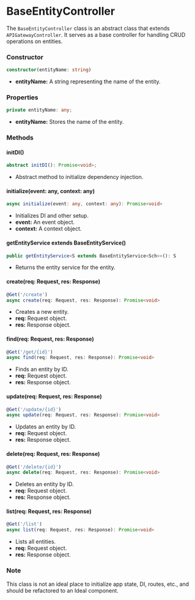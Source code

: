 # BaseEntityController

The `BaseEntityController` class is an abstract class that extends `APIGatewayController`. It serves as a base controller for handling CRUD operations on entities. 

### Constructor
```typescript
constructor(entityName: string)
```

- **entityName:** A string representing the name of the entity.

### Properties
```typescript
private entityName: any;
```

- **entityName:** Stores the name of the entity.

### Methods

#### initDI()
```typescript
abstract initDI(): Promise<void>;
```
- Abstract method to initialize dependency injection. 

#### initialize(event: any, context: any)
```typescript
async initialize(event: any, context: any): Promise<void>
```
- Initializes DI and other setup.
- **event:** An event object.
- **context:** A context object.

#### getEntityService extends BaseEntityService()
```typescript
public getEntityService<S extends BaseEntityService<Sch>>(): S
```
- Returns the entity service for the entity.

#### create(req: Request, res: Response)
```typescript
@Get('/create')
async create(req: Request, res: Response): Promise<void>
```
- Creates a new entity.
- **req:** Request object.
- **res:** Response object.

#### find(req: Request, res: Response)
```typescript
@Get('/get/{id}')
async find(req: Request, res: Response): Promise<void>
```
- Finds an entity by ID.
- **req:** Request object.
- **res:** Response object.

#### update(req: Request, res: Response)
```typescript
@Get('/update/{id}')
async update(req: Request, res: Response): Promise<void>
```
- Updates an entity by ID.
- **req:** Request object.
- **res:** Response object.

#### delete(req: Request, res: Response)
```typescript
@Get('/delete/{id}')
async delete(req: Request, res: Response): Promise<void>
```
- Deletes an entity by ID.
- **req:** Request object.
- **res:** Response object.

#### list(req: Request, res: Response)
```typescript
@Get('/list')
async list(req: Request, res: Response): Promise<void>
```
- Lists all entities.
- **req:** Request object.
- **res:** Response object.

### Note
This class is not an ideal place to initialize app state, DI, routes, etc., and should be refactored to an Ideal component.